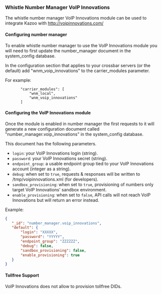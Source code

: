 ### Whistle Number Manager VoIP Innovations

The whistle number manager VoIP Innovations module can be used to integrate Kazoo with http://voipinnovations.com/

#### Configuring number manager

To enable whistle number manager to use the VoIP Innovations module you will need to first update the number_manager document in the system_config database.

In the configuration section that applies to your crossbar servers (or the default) add "wnm_voip_innovations" to the carrier_modules parameter.

For example:
```
       "carrier_modules": [
           "wnm_local",
           "wnm_voip_innovations"
       ]
```

#### Configuring the VoIP Innovations module

Once the module is enabled in number manager the first requests to it will generate a new configuration document called "number_manager.voip_innovations" in the system_config database.

This document has the following parameters.

* `login`: your VoIP Innovations login (string).
* `password`: your VoIP Innovations secret (string).
* `endpoint_group`: a usable endpoint group tied to your VoIP Innovations account (integer as a string).
* `debug`: when set to `true`, requests & responses will be written to /tmp/voipinnovations.xml (for developers).
* `sandbox_provisioning`: when set to `true`, provisioning of numbers only target VoIP Innovations' sandbox environment.
* `enable_provisioning`: when set to `false`, API calls will not reach VoIP Innovations but will return an error instead.

Example:
```json
{
   "_id": "number_manager.voip_innovations",
   "default": {
       "login": "XXXXX",
       "password": "YYYYY",
       "endpoint_group": "ZZZZZZ",
       "debug": false,
       "sandbox_provisioning": false,
       "enable_provisioning": true
   }
}

```

#### Tollfree Support

VoIP Innovations does not allow to provision tollfree DIDs.
